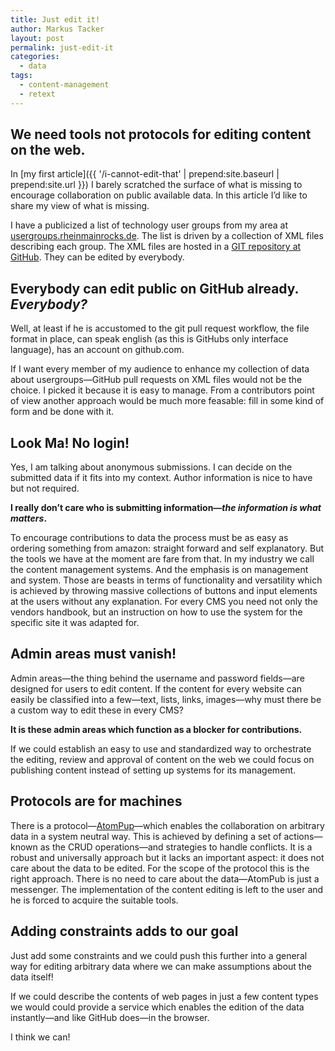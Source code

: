 ```yaml
---
title: Just edit it!
author: Markus Tacker
layout: post
permalink: just-edit-it
categories:
  - data
tags:
  - content-management
  - retext
---
```


## We need tools not protocols for editing content on the web.

In [my first article]({{ '/i-cannot-edit-that' | prepend:site.baseurl | prepend:site.url }}) I barely scratched the surface of what is missing to encourage collaboration on public available data. In this article I’d like to share my view of what is missing.

I have a publicized a list of technology user groups from my area at [usergroups.rheinmainrocks.de](http://usergroups.rheinmainrocks.de/). The list is driven by a collection of XML files describing each group. The XML files are hosted in a [GIT repository at GitHub](https://github.com/tacker/ugrm-data). They can be edited by everybody.

## Everybody can edit public on GitHub already. *Everybody?*

Well, at least if he is accustomed to the git pull request workflow, the file format in place, can speak english (as this is GitHubs only interface language), has an account on github.com.

If I want every member of my audience to enhance my collection of data about usergroups—GitHub pull requests on XML files would not be the choice. I picked it because it is easy to manage. From a contributors point of view another approach would be much more feasable: fill in some kind of form and be done with it.

## Look Ma! No login!
Yes, I am talking about anonymous submissions. I can decide on the submitted data if it fits into my context. Author information is nice to have but not required.

**I really don’t care who is submitting information—*the information is what matters*.**

To encourage contributions to data the process must be as easy as ordering something from amazon: straight forward and self explanatory. But the tools we have at the moment are fare from that. In my industry we call the content management systems. And the emphasis is on management and system. Those are beasts in terms of functionality and versatility which is achieved by throwing massive collections of buttons and input elements at the users without any explanation. For every CMS you need not only the vendors handbook, but an instruction on how to use the system for the specific site it was adapted for.

## Admin areas must vanish!

Admin areas—the thing behind the username and password fields—are designed for users to edit content. If the content for every website can easily be classified into a few—text, lists, links, images—why must there be a custom way to edit these in every CMS?

**It is these admin areas which function as a blocker for contributions.**

If we could establish an easy to use and standardized way to orchestrate the editing, review and approval of content on the web we could focus on publishing content instead of setting up systems for its management.

## Protocols are for machines

There is a protocol—[AtomPup](http://bitworking.org/projects/atom/rfc5023.html)—which enables the collaboration on arbitrary data in a system neutral way. This is achieved by defining a set of actions—known as the CRUD operations—and strategies to handle conflicts. It is a robust and universally approach but it lacks an important aspect: it does not care about the data to be edited. For the scope of the protocol this is the right approach. There is no need to care about the data—AtomPub is just a messenger. The implementation of the content editing is left to the user and he is forced to acquire the suitable tools.

## Adding constraints adds to our goal

Just add some constraints and we could push this further into a general way for editing arbitrary data where we can make assumptions about the data itself!

If we could describe the contents of web pages in just a few content types we would could provide a service which enables the edition of the data instantly—and like GitHub does—in the browser.

I think we can!
